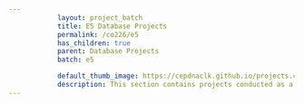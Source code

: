 ```yaml
---
            layout: project_batch
            title: E5 Database Projects
            permalink: /co226/e5
            has_children: true
            parent: Database Projects
            batch: e5

            default_thumb_image: https://cepdnaclk.github.io/projects.ce.pdn.ac.lk/data/categories/co226/thumbnail.jpg
            description: This section contains projects conducted as a partial requirement to complete the course CO226 - Database Systems. Usually, these projects are conducted by groups of 3 students. The course focuses on database systems and students are required to develop a database management system for the project
---
```

